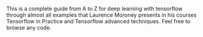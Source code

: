 This is a complete guide from A to Z for deep learning with tensorflow through almost all examples that Laurence Moroney presents in his courses Tensorflow in Practice and Tensorflow advanced techniques. Feel free to browse any code.
